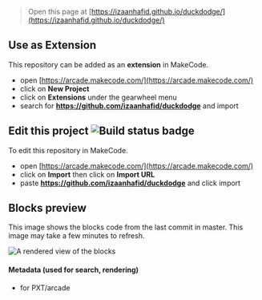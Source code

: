  


> Open this page at [https://izaanhafid.github.io/duckdodge/](https://izaanhafid.github.io/duckdodge/)

## Use as Extension

This repository can be added as an **extension** in MakeCode.

* open [https://arcade.makecode.com/](https://arcade.makecode.com/)
* click on **New Project**
* click on **Extensions** under the gearwheel menu
* search for **https://github.com/izaanhafid/duckdodge** and import

## Edit this project ![Build status badge](https://github.com/izaanhafid/duckdodge/workflows/MakeCode/badge.svg)

To edit this repository in MakeCode.

* open [https://arcade.makecode.com/](https://arcade.makecode.com/)
* click on **Import** then click on **Import URL**
* paste **https://github.com/izaanhafid/duckdodge** and click import

## Blocks preview

This image shows the blocks code from the last commit in master.
This image may take a few minutes to refresh.

![A rendered view of the blocks](https://github.com/izaanhafid/duckdodge/raw/master/.github/makecode/blocks.png)

#### Metadata (used for search, rendering)

* for PXT/arcade
<script src="https://makecode.com/gh-pages-embed.js"></script><script>makeCodeRender("{{ site.makecode.home_url }}", "{{ site.github.owner_name }}/{{ site.github.repository_name }}");</script>
